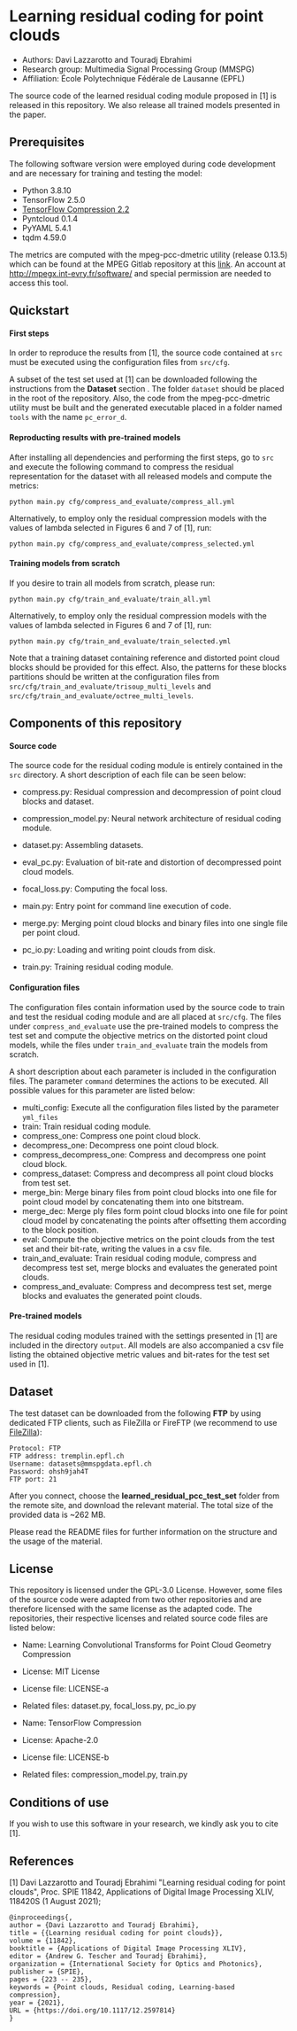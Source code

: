 # Learning residual coding for point clouds



 * Authors: Davi Lazzarotto and Touradj Ebrahimi
 * Research group: Multimedia Signal Processing Group (MMSPG)
 * Affiliation: École Polytechnique Fédérale de Lausanne (EPFL)

The source code of the learned residual coding module proposed in [1] is released in this repository. We also release all trained models presented in the paper. 



## Prerequisites

The following software version were employed during code development and are necessary for training and testing the model:

* Python 3.8.10
* TensorFlow 2.5.0
* [TensorFlow Compression 2.2](https://github.com/tensorflow/compression)
* Pyntcloud 0.1.4
* PyYAML 5.4.1
* tqdm 4.59.0

The metrics are computed with the mpeg-pcc-dmetric utility (release 0.13.5) which can be found at the MPEG Gitlab repository at this [link](http://mpegx.int-evry.fr/software/MPEG/PCC/mpeg-pcc-dmetric). An account at http://mpegx.int-evry.fr/software/ and special permission are needed to access this tool. 

## Quickstart

#### First steps

In order to reproduce the results from [1], the source code contained at ```src``` must be executed using the configuration files from ```src/cfg```.  

A subset of the test set used at [1] can be downloaded following the instructions from the **Dataset** section . The folder ```dataset``` should be placed in the root of the repository. Also, the code from the mpeg-pcc-dmetric utility must be built and the generated executable placed in a folder named ```tools``` with the name ```pc_error_d```.

#### Reproducting results with pre-trained models

After installing all dependencies and performing the first steps, go to ```src``` and execute the following command to compress the residual representation for the dataset with all released models and compute the metrics:

```python main.py cfg/compress_and_evaluate/compress_all.yml```

Alternatively, to employ only the residual compression models with the values of lambda selected in Figures 6 and 7 of [1], run:

```python main.py cfg/compress_and_evaluate/compress_selected.yml```

#### Training models from scratch

If you desire to train all models from scratch, please run:

```python main.py cfg/train_and_evaluate/train_all.yml```

Alternatively, to employ only the residual compression models with the values of lambda selected in Figures 6 and 7 of [1], run:

```python main.py cfg/train_and_evaluate/train_selected.yml```

Note that a training dataset containing reference and distorted point cloud blocks should be provided for this effect. Also, the patterns for these blocks partitions should be written at the configuration files from ```src/cfg/train_and_evaluate/trisoup_multi_levels``` and ```src/cfg/train_and_evaluate/octree_multi_levels```.

## Components of this repository

#### Source code

The source code for the residual coding module is entirely contained in the ```src``` directory. A short description of each file can be seen below:

* compress.py: Residual compression and decompression of point cloud blocks and dataset.
* compression_model.py: Neural network architecture of residual coding module.
* dataset.py: Assembling datasets.
* eval_pc.py: Evaluation of bit-rate and distortion of decompressed point cloud models.
* focal_loss.py: Computing the focal loss.

* main.py: Entry point for command line execution of code.
* merge.py: Merging point cloud blocks and binary files into one single file per point cloud.
* pc_io.py: Loading and writing point clouds from disk.
* train.py: Training residual coding module.

#### Configuration files

The configuration files contain information used by the source code to train and test the residual coding module and are all placed at ```src/cfg```. The files under ```compress_and_evaluate``` use the pre-trained models to compress the test set and compute the objective metrics on the distorted point cloud models, while the files under ```train_and_evaluate``` train the models from scratch. 

A short description about each parameter is included in the configuration files. The parameter ```command``` determines the actions to be executed. All possible values for this parameter are listed below:

* multi_config: Execute all the configuration files listed by the parameter ```yml_files```
* train: Train residual coding module.
* compress_one: Compress one point cloud block.
* decompress_one: Decompress one point cloud block.
* compress_decompress_one: Compress and decompress one point cloud block.
* compress_dataset: Compress and decompress all point cloud blocks from test set.
* merge_bin: Merge binary files from point cloud blocks into one file for point cloud model by concatenating them into one bitstream.
* merge_dec: Merge ply files form point cloud blocks into one file for point cloud model by concatenating the points after offsetting them according to the block position.
* eval: Compute the objective metrics on the point clouds from the test set and their bit-rate, writing the values in a csv file.
* train_and_evaluate: Train residual coding module, compress and decompress test set, merge blocks and evaluates the generated point clouds.
* compress_and_evaluate: Compress and decompress test set, merge blocks and evaluates the generated point clouds.

#### Pre-trained models

The residual coding modules trained with the settings presented in [1] are included in the directory ```output```. All models are also accompanied a csv file listing the obtained objective metric values and bit-rates for the test set used in [1].

## Dataset 

The test dataset can be downloaded from the following **FTP** by using dedicated FTP clients, such as FileZilla or FireFTP (we recommend to use [FileZilla](https://filezilla-project.org/)):

```
Protocol: FTP
FTP address: tremplin.epfl.ch
Username: datasets@mmspgdata.epfl.ch
Password: ohsh9jah4T
FTP port: 21
```

After you connect, choose the **learned_residual_pcc_test_set** folder from the remote site, and download the relevant material. The total size of the provided data is ~262 MB. 

Please read the README files for further information on the structure and the usage of the material.

## License

This repository is licensed under the GPL-3.0 License. However, some files of the source code were adapted from two other repositories and are therefore licensed with the same license as the adapted code. The repositories, their respective licenses and related source code files are listed below:

* Name: Learning Convolutional Transforms for Point Cloud Geometry Compression
* License: MIT License
* License file: LICENSE-a
* Related files: dataset.py, focal_loss.py, pc_io.py



* Name: TensorFlow Compression
* License: Apache-2.0
* License file: LICENSE-b
* Related files: compression_model.py, train.py

## Conditions of use

If you wish to use this software in your research, we kindly ask you to cite [1].

## References

[1] Davi Lazzarotto and Touradj Ebrahimi "Learning residual coding for point clouds", Proc. SPIE 11842, Applications of Digital Image Processing XLIV, 118420S (1 August 2021);

```
@inproceedings{,
author = {Davi Lazzarotto and Touradj Ebrahimi},
title = {{Learning residual coding for point clouds}},
volume = {11842},
booktitle = {Applications of Digital Image Processing XLIV},
editor = {Andrew G. Tescher and Touradj Ebrahimi},
organization = {International Society for Optics and Photonics},
publisher = {SPIE},
pages = {223 -- 235},
keywords = {Point clouds, Residual coding, Learning-based compression},
year = {2021},
URL = {https://doi.org/10.1117/12.2597814}
}
```


